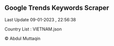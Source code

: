 

## Google Trends Keywords Scraper 
 
Last Update 09-01-2023 , 22:56:38

Country List :
VIETNAM.json



© Abdul Muttaqin 
